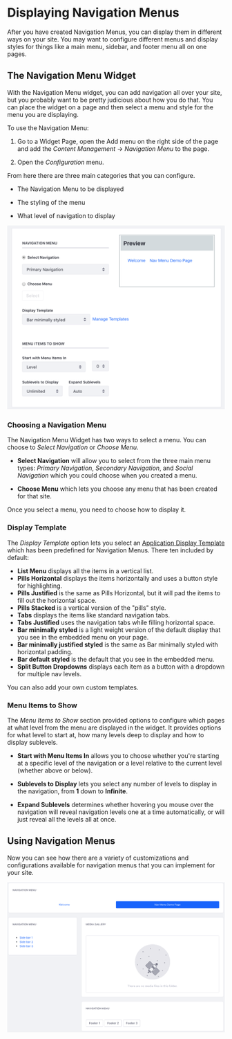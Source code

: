 # Displaying Navigation Menus [](id=displaying-navigation-menus)

After you have created Navigation Menus, you can display them in different ways
on your site. You may want to configure different menus and display styles for things like a main menu, sidebar, and footer menu all on one pages.

## The Navigation Menu Widget [](id=the-navigation-menu-widget)

With the Navigation Menu widget, you can add navigation all over your site, but 
you probably want to be pretty judicious about how you do that. You can place 
the widget on a page and then select a menu and style for the menu you are 
displaying.

To use the Navigation Menu:

1.  Go to a Widget Page, open the Add menu on the right side of the page and 
    add the *Content Management* &rarr; *Navigation Menu* to the page.

2.  Open the *Configuration* menu.

From here there are three main categories that you can configure.

-  The Navigation Menu to be displayed

-  The styling of the menu

-  What level of navigation to display

![Figure 1: Configuring the Navigation Menu Widget.](../../../../images/nav-widget-configuration.png)

### Choosing a Navigation Menu [](id=choosing-a-navigation-menu)

The Navigation Menu Widget has two ways to select a menu. You can choose to 
*Select Navigation* or *Choose Menu*.

*   **Select Navigation** will allow you to select from the three main menu 
    types: *Primary Navigation*, *Secondary Navigation*, and *Social Navigation* which you could choose when you created a menu.

*   **Choose Menu** which lets you choose any menu that has been created for 
    that site.
    
Once you select a menu, you need to choose how to display it.

### Display Template [](id=display-template)

The *Display Template* option lets you select an [Application Display Template](/discover/portal/-/knowledge_base/7-0/application-display-templates) 
which has been predefined for Navigation Menus. There ten included by default:

-  **List Menu** displays all the items in a vertical list.
-  **Pills Horizontal** displays the items horizontally and uses a button style
    for highlighting.
-  **Pills Justified** is the same as Pills Horizontal, but it will pad the
    items to fill out the horizontal space.
-  **Pills Stacked** is a vertical version of the "pills" style.
-  **Tabs** displays the items like standard navigation tabs.
-  **Tabs Justified** uses the navigation tabs while filling horizontal space.
-  **Bar minimally styled** is a light weight version of the default display 
    that you see in the embedded menu on your page.
-  **Bar minimally justified styled** is the same as Bar minimally styled with
    horizontal padding.
-  **Bar default styled** is the default that you see in the embedded menu.
-  **Split Button Dropdowns** displays each item as a button with a dropdown 
    for multiple nav levels.

You can also add your own custom templates.

### Menu Items to Show [](id=menu-items-to-show)

The *Menu Items to Show* section provided options to configure which pages at 
what level from the menu are displayed in the widget. It provides options for 
what level to start at, how many levels deep to display and how to display 
sublevels.

-  **Start with Menu Items In** allows you to choose whether you're starting at 
    a specific level of the navigation or a level relative to the current level 
    (whether above or below).

-  **Sublevels to Display** lets you select any number of levels to display in the navigation, from **1** down to **Infinite**.

-  **Expand Sublevels** determines whether hovering you mouse over the 
    navigation will reveal navigation levels one at a time automatically, or 
    will just reveal all the levels all at once.
    
## Using Navigation Menus [](id=using-navigation-menus)

Now you can see how there are a variety of customizations and configurations available for navigation menus that you can implement for your site.

![Figure 2: Demonstrating multiple Navigation Menus with different menus and configurations.](../../../../images/navigation-menu-examples.png)
